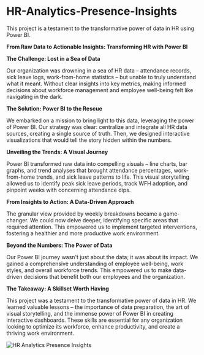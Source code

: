 # HR-Analytics-Presence-Insights

This project is a testament to the transformative power of data in HR using Power BI.

**From Raw Data to Actionable Insights: Transforming HR with Power BI**

**The Challenge: Lost in a Sea of Data**

Our organization was drowning in a sea of HR data – attendance records, sick leave logs, work-from-home statistics – but unable to truly understand what it meant. Without clear insights into key metrics, making informed decisions about workforce management and employee well-being felt like navigating in the dark.

**The Solution: Power BI to the Rescue**

We embarked on a mission to bring light to this data, leveraging the power of Power BI. Our strategy was clear: centralize and integrate all HR data sources, creating a single source of truth. Then, we designed interactive visualizations that would tell the story hidden within the numbers.

**Unveiling the Trends: A Visual Journey**

Power BI transformed raw data into compelling visuals – line charts, bar graphs, and trend analyses that brought attendance percentages, work-from-home trends, and sick leave patterns to life. This visual storytelling allowed us to identify peak sick leave periods, track WFH adoption, and pinpoint weeks with concerning attendance dips.

**From Insights to Action: A Data-Driven Approach**

The granular view provided by weekly breakdowns became a game-changer. We could now delve deeper, identifying specific areas that required attention. This empowered us to implement targeted interventions, fostering a healthier and more productive work environment.

**Beyond the Numbers: The Power of Data**

Our Power BI journey wasn't just about the data; it was about its impact. We gained a comprehensive understanding of employee well-being, work styles, and overall workforce trends. This empowered us to make data-driven decisions that benefit both our employees and the organization.

**The Takeaway: A Skillset Worth Having**

This project was a testament to the transformative power of data in HR. We learned valuable lessons – the importance of data preparation, the art of visual storytelling, and the immense power of Power BI in creating interactive dashboards. These skills are essential for any organization looking to optimize its workforce, enhance productivity, and create a thriving work environment.

![HR Analytics Presence Insights](https://github.com/AjayDimri/HR-Analytics-Presence-Insights/assets/169275284/0729897d-1f8a-4ffb-b6fb-d718f15a71e9)


